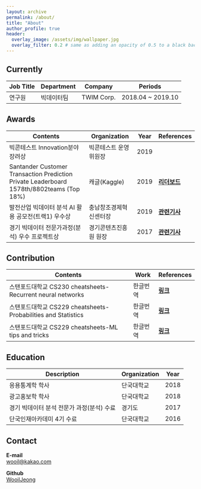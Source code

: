 ```yaml
---
layout: archive
permalink: /about/
title: "About"
author_profile: true
header:
  overlay_image: /assets/img/wallpaper.jpg
  overlay_filter: 0.2 # same as adding an opacity of 0.5 to a black background
---
```


## Currently

| Job Title | Department   | Company   | Periods           |
| --------- | ------------ | --------- | ----------------- |
| 연구원    | 빅데이터팀     | TWIM Corp.| 2018.04 ~ 2019.10 |

## Awards

| Contents   | Organization   | Year   | References |
| ------------------- | -------------- | ------ | ------ |
| 빅콘테스트 Innovation분야 장려상 | 빅콘테스트 운영위원장 | 2019 |  |
| Santander Customer Transaction Prediction <br> Private Leaderboard 1578th/8802teams (Top 18%) | 캐글(Kaggle) | 2019 | [**리더보드**](https://www.kaggle.com/c/santander-customer-transaction-prediction/leaderboard) |
| 발전산업 빅데이터 분석 AI 활용 공모전(트랙1) 우수상  | 충남창조경제혁신센터장 | 2019 | [**관련기사**](https://www.mk.co.kr/news/view/business/2019/03/156522/) |
| 경기 빅데이터 전문가과정(분석) 우수 프로젝트상  | 경기콘텐츠진흥원 원장 | 2017 | [**관련기사**](http://www.enewstoday.co.kr/news/articleView.html?idxno=1102589) |

## Contribution

| Contents   | Work | References     |
| ---------- | ---------- | ---------- |
| 스탠포드대학교 CS230 cheatsheets-Recurrent neural networks		 | 한글번역 | [**링크**](https://stanford.edu/~shervine/l/ko/teaching/cs-230/cheatsheet-recurrent-neural-networks) |
| 스탠포드대학교 CS229 cheatsheets-Probabilities and Statistics	 | 한글번역 | [**링크**](https://stanford.edu/~shervine/l/ko/teaching/cs-229/refresher-probabilities-statistics) |
| 스탠포드대학교 CS229 cheatsheets-ML tips and tricks		 | 한글번역 | [**링크**](https://stanford.edu/~shervine/l/ko/teaching/cs-229/cheatsheet-machine-learning-tips-and-tricks) |

## Education

| Description | Organization | Year |
| ---- | ----------- |----- |
| 응용통계학 학사 | 단국대학교 | 2018 |
| 광고홍보학 학사 | 단국대학교 | 2018 |
| 경기 빅데이터 분석 전문가 과정(분석) 수료 | 경기도 | 2017 |
| 단국인재아카데미 4기 수료 | 단국대학교 | 2016 |


## Contact

**E-mail**    
wooil@kakao.com

**Github**    
[WooilJeong](http://www.github.com/wooiljeong)
